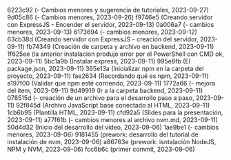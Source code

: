 6223c92 (- Cambios menores y sugerencia de tutoriales, 2023-09-27)
9d05c86 (- Cambios menores, 2023-09-26)
f9746e5 (Creando servidor con ExpressJS - Encender el servidor, 2023-09-13)
0a006a7 (- cambios menores, 2023-09-13)
6173694 (- cambios menores, 2023-09-12)
63cb38d (Creando servidor con ExpressJS - creación del servidor, 2023-09-11)
fb74349 (Creación de carpeta y archivo en backend, 2023-09-11)
1f625ee (la anterior instalacion produjo error por el PowerShell con CMD ok, 2023-09-11)
5bc1a9b (Instalar express, 2023-09-11)
995e8fb (El package.json, 2023-09-11)
365e13a (Inicializar npm en la carpeta del proyecto, 2023-09-11)
fae2634 (Recordando qué es npm, 2023-09-11)
a197f00 (Validar que npm esté corriendo, 2023-09-11)
1772a66 (- mejora del item, 2023-09-11)
9d49919 (Ir a la carpeta backend, 2023-09-11)
078515d (- creación de un archivo para el desarrollo paso a paso, 2023-09-11)
92f845d (Archivo JavaScript base conectado al HTML, 2023-09-11)
1cb6b95 (Plantilla HTML, 2023-09-11)
cfd92a5 (Slides para la presentación, 2023-09-11)
a77f61b (-  cambios menores al archivo nvm.md, 2023-09-11)
50d4d32 (Inicio del desarrollo del video, 2023-09-06)
1ae9be1 (- cambios menores, 2023-09-06)
9181455 (prework: desarrollo del tutorial de instalación de nvm, 2023-09-06)
a86763e (prework: isntalación NodeJS, NPM y NVM, 2023-09-06)
fcc6b6c (primer commit, 2023-09-06)
